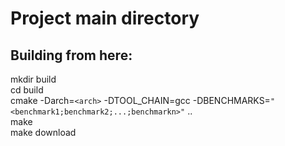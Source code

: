 # Project main directory
## Building from here:

mkdir build  
cd build  
cmake -Darch=`<arch>` -DTOOL_CHAIN=gcc -DBENCHMARKS=`"<benchmark1;benchmark2;...;benchmarkn>"` ..  
make  
make download

